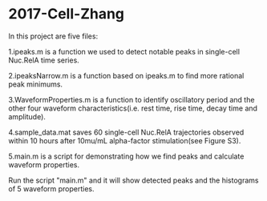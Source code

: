 # 2017-Cell-Zhang
In this project are five files:

1.ipeaks.m is a function we used to detect notable peaks in single-cell Nuc.RelA time series.

2.ipeaksNarrow.m is a function based on ipeaks.m to find more rational peak minimums.

3.WaveformProperties.m is a function to identify oscillatory period and the other four waveform characteristics(i.e. rest time, rise time, decay time and amplitude).

4.sample_data.mat saves 60 single-cell Nuc.RelA trajectories observed within 10 hours after 10mu/mL alpha-factor stimulation(see Figure S3).

5.main.m is a script for demonstrating how we find peaks and calculate waveform properties.


Run the script "main.m" and it will show detected peaks and the histograms of 5 waveform properties.
